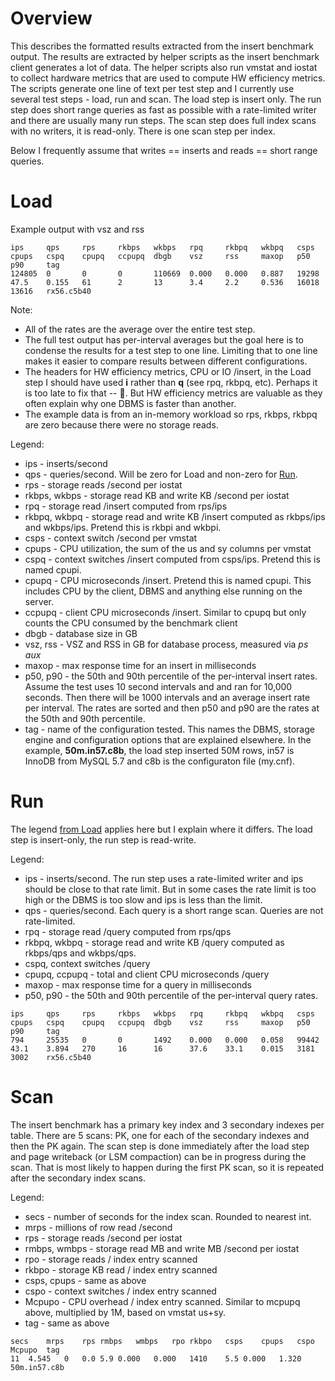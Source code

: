 # Overview

This describes the formatted results extracted from the insert benchmark output.
The results are extracted by helper scripts as the insert benchmark client generates a lot of data.
The helper scripts also run vmstat and iostat to collect hardware metrics that are used to compute HW efficiency metrics. 
The scripts generate one line of text per test step and I currently use several test steps - load, run and scan.
The load step is insert only. The run step does short range queries as fast as possible with a rate-limited writer and there are usually many run steps.
The scan step does full index scans with no writers, it is read-only. There is one scan step per index.

Below I frequently assume that writes == inserts and reads == short range queries.

# Load

Example output with vsz and rss
```
ips     qps     rps     rkbps   wkbps   rpq     rkbpq   wkbpq   csps    cpups   cspq    cpupq   ccpupq  dbgb    vsz     rss     maxop   p50     p90     tag
124805  0       0       0       110669  0.000   0.000   0.887   19298   47.5    0.155   61      2       13      3.4     2.2     0.536   16018   13616   rx56.c5b40
```

Note:
* All of the rates are the average over the entire test step.
* The full test output has per-interval averages but the goal here is to condense the results for a test step to one line.
  Limiting that to one line makes it easier to compare results between different configurations.
* The headers for HW efficiency metrics, CPU or IO /insert, in the Load step I should have used **i** rather than **q** 
  (see rpq, rkbpq, etc). Perhaps it is too late to fix that -- :clown_face:. But HW efficiency metrics are valuable as
  they often explain why one DBMS is faster than another.
* The example data is from an in-memory workload so rps, rkbps, rkbpq are zero because there were no storage reads.

Legend:
* ips - inserts/second
* qps - queries/second. Will be zero for Load and non-zero for [Run](master#Run).
* rps - storage reads /second per iostat
* rkbps, wkbps - storage read KB and write KB /second per iostat
* rpq - storage read /insert computed from rps/ips
* rkbpq, wkbpq - storage read and write KB /insert computed as rkbps/ips and wkbps/ips. Pretend this is rkbpi and wkbpi.
* csps - context switch /second per vmstat
* cpups - CPU utilization, the sum of the us and sy columns per vmstat
* cspq - context switches /insert computed from csps/ips. Pretend this is named cpupi.
* cpupq - CPU microseconds /insert. Pretend this is named cpupi. This includes CPU by the client, DBMS and anything else running on the server.
* ccpupq - client CPU microseconds /insert. Similar to cpupq but only counts the CPU consumed by the benchmark client
* dbgb - database size in GB
* vsz, rss - VSZ and RSS in GB for database process, measured via *ps aux*
* maxop - max response time for an insert in milliseconds
* p50, p90 - the 50th and 90th percentile of the per-interval insert rates. Assume the test uses 10 second intervals and
and ran for 10,000 seconds. Then there will be 1000 intervals and an average insert rate per interval. The rates are sorted
and then p50 and p90 are the rates at the 50th and 90th percentile.
* tag - name of the configuration tested. This names the DBMS, storage engine and configuration options that are 
  explained elsewhere. In the example, **50m.in57.c8b**, the load step inserted 50M rows, in57 is InnoDB from MySQL 5.7
  and c8b is the configuraton file (my.cnf).

# Run

The legend [from Load](master#load) applies here but I explain where it differs. The load step is insert-only, the run step
is read-write.

Legend:
* ips - inserts/second. The run step uses a rate-limited writer and ips should be close to that rate limit. But in some
        cases the rate limit is too high or the DBMS is too slow and ips is less than the limit.
* qps - queries/second. Each query is a short range scan. Queries are not rate-limited.
* rpq - storage read /query computed from rps/qps
* rkbpq, wkbpq - storage read and write KB /query computed as rkbps/qps and wkbps/qps.
* cspq, context switches /query
* cpupq, ccpupq - total and client CPU microseconds /query
* maxop - max response time for a query in milliseconds
* p50, p90 - the 50th and 90th percentile of the per-interval query rates.

```
ips     qps     rps     rkbps   wkbps   rpq     rkbpq   wkbpq   csps    cpups   cspq    cpupq   ccpupq  dbgb    vsz     rss     maxop   p50     p90     tag
794     25535   0       0       1492    0.000   0.000   0.058   99442   43.1    3.894   270     16      16      37.6    33.1    0.015   3181    3002    rx56.c5b40
```

# Scan

The insert benchmark has a primary key index and 3 secondary indexes per table. There are 5 scans: PK, one for each of the
secondary indexes and then the PK again. The scan step is done immediately after the load step and page writeback (or LSM
compaction) can be in progress during the scan. That is most likely to happen during the first PK scan, so it is repeated
after the secondary index scans.

Legend:
* secs - number of seconds for the index scan. Rounded to nearest int.
* mrps - millions of row read /second
* rps - storage reads /second per iostat
* rmbps, wmbps - storage read MB and write MB /second per iostat
* rpo - storage reads / index entry scanned
* rkbpo - storage KB read / index entry scanned
* csps, cpups - same as above
* cspo - context switches / index entry scanned
* Mcpupo - CPU overhead / index entry scanned. Similar to mcpupq above, multiplied by 1M, based on vmstat us+sy.
* tag - same as above

```
secs	mrps	rps	rmbps	wmbps	rpo	rkbpo	csps	cpups	cspo	Mcpupo	tag
11	4.545	0	0.0	5.9	0.000	0.000	1410	5.5	0.000	1.320	50m.in57.c8b
```
